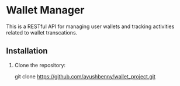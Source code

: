 # Wallet Manager

This is a RESTful API for managing user wallets and tracking activities related to wallet transcations.

## Installation

1. Clone the repository:

    git clone https://github.com/ayushbenny/wallet_project.git